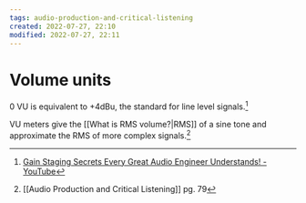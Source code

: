 ```yaml
---
tags: audio-production-and-critical-listening 
created: 2022-07-27, 22:10
modified: 2022-07-27, 22:11
---
```


# Volume units
0 VU is equivalent to +4dBu, the standard for line level signals.[^1]

VU meters give the [[What is RMS volume?|RMS]] of a sine tone and approximate the RMS of more complex signals.[^2]

[^1]: [Gain Staging Secrets Every Great Audio Engineer Understands! - YouTube](https://youtu.be/TCBHysRV4vs)
[^2]: [[Audio Production and Critical Listening]] pg. 79